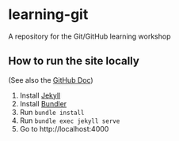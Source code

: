 # learning-git

A repository for the Git/GitHub learning workshop

## How to run the site locally

(See also the [GitHub Doc](https://docs.github.com/en/pages/setting-up-a-github-pages-site-with-jekyll/testing-your-github-pages-site-locally-with-jekyll))

1. Install [Jekyll](https://jekyllrb.com/docs/installation/)
2. Install [Bundler](https://bundler.io/)
3. Run `bundle install`
4. Run `bundle exec jekyll serve`
5. Go to http://localhost:4000
